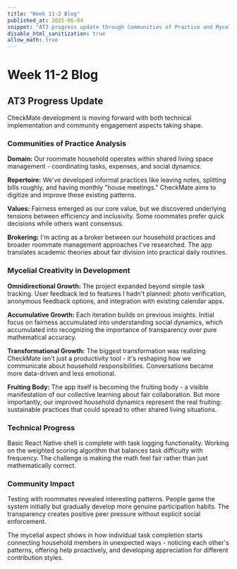 ```yaml
---
title: "Week 11-2 Blog"
published_at: 2025-06-04
snippet: "AT3 progress update through Communities of Practice and Mycelial Creativity lens"
disable_html_sanitization: true
allow_math: true
---
```


# Week 11-2 Blog

## AT3 Progress Update

CheckMate development is moving forward with both technical implementation and community engagement aspects taking shape.

### Communities of Practice Analysis

**Domain:** Our roommate household operates within shared living space management - coordinating tasks, expenses, and social dynamics.

**Repertoire:** We've developed informal practices like leaving notes, splitting bills roughly, and having monthly "house meetings." CheckMate aims to digitize and improve these existing patterns.

**Values:** Fairness emerged as our core value, but we discovered underlying tensions between efficiency and inclusivity. Some roommates prefer quick decisions while others want consensus.

**Brokering:** I'm acting as a broker between our household practices and broader roommate management approaches I've researched. The app translates academic theories about fair division into practical daily routines.

### Mycelial Creativity in Development

**Omnidirectional Growth:** The project expanded beyond simple task tracking. User feedback led to features I hadn't planned: photo verification, anonymous feedback options, and integration with existing calendar apps.

**Accumulative Growth:** Each iteration builds on previous insights. Initial focus on fairness accumulated into understanding social dynamics, which accumulated into recognizing the importance of transparency over pure mathematical accuracy.

**Transformational Growth:** The biggest transformation was realizing CheckMate isn't just a productivity tool - it's reshaping how we communicate about household responsibilities. Conversations became more data-driven and less emotional.

**Fruiting Body:** The app itself is becoming the fruiting body - a visible manifestation of our collective learning about fair collaboration. But more importantly, our improved household dynamics represent the real fruiting: sustainable practices that could spread to other shared living situations.

### Technical Progress

Basic React Native shell is complete with task logging functionality. Working on the weighted scoring algorithm that balances task difficulty with frequency. The challenge is making the math feel fair rather than just mathematically correct.

### Community Impact

Testing with roommates revealed interesting patterns. People game the system initially but gradually develop more genuine participation habits. The transparency creates positive peer pressure without explicit social enforcement.

The mycelial aspect shows in how individual task completion starts connecting household members in unexpected ways - noticing each other's patterns, offering help proactively, and developing appreciation for different contribution styles.
